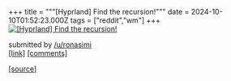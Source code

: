 +++
title = """[Hyprland] Find the recursion!"""
date = 2024-10-10T01:52:23.000Z
tags = ["reddit","wm"]
+++
[![[Hyprland] Find the recursion!](https://preview.redd.it/az8gmhho4utd1.png?width=640&crop=smart&auto=webp&s=18c7a770d44b1d2b69ce36d5c38c85c0cd914c2e "[Hyprland] Find the recursion!")](https://www.reddit.com/r/unixporn/comments/1g084tn/hyprland_find_the_recursion/)

submitted by [/u/ronasimi](https://www.reddit.com/user/ronasimi)  
[\[link\]](https://i.redd.it/az8gmhho4utd1.png) [\[comments\]](https://www.reddit.com/r/unixporn/comments/1g084tn/hyprland_find_the_recursion/)

[[source]](https://www.reddit.com/r/unixporn/comments/1g084tn/hyprland_find_the_recursion/)

